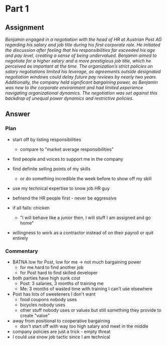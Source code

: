 # Part 1

## Assignment
_Benjamin engaged in a negotiation with the head of HR at Austrian Post AG regarding his salary and job title during his first corporate role. He initiated the discussion after feeling that his responsibilities far exceeded his age and pay level, creating a sense of being undervalued. Benjamin aimed to negotiate for a higher salary and a more prestigious job title, which he perceived as important at the time. The organization’s strict policies on salary negotiations limited his leverage, as agreements outside designated negotiation windows could delay future pay reviews by nearly two years. Additionally, the company held significant bargaining power, as Benjamin was new to the corporate environment and had limited experience navigating organizational dynamics. The negotiation was set against this backdrop of unequal power dynamics and restrictive policies._

## Answer
### Plan
- start off by listing responsibilities
	- compare to "market average responsibilities"
- find people and voices to support me in the company
- find definite selling points of my skills
	- or do something incredible the week before to show off my skill
- use my technical expertise to snow job HR guy
- befriend the HR people first - never be aggressive

- if all fails: chicken
	- "I will behave like a junior then, I will stuff I am assigned and go home"
- willingness to work as a contractor instead of on their payroll or quit entirely

### Commentary
- BATNA low for Post, low for me -> not much bargaining power
	- for me hard to find another job
	- for Post hard to find skilled developer
- both parties have high sunk cost
	- Post: 3 salaries, 3 months of training me
	- Me: 3 months of wasted time with training I can't use elsewhere
- Post has lots of sweeteners I don't want
	- food coupons nobody uses
	- bicycles nobody uses
	- other stuff nobody uses or values but still something they provide to create "value"
- away from positional to cooperative bargaining
	- don't start off with way too high salary and meet in the middle
- company policies are just a trick - empty threat
- I could use snow job tactic since I am technical